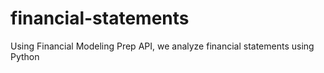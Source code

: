 # financial-statements
Using Financial Modeling Prep API, we analyze financial statements using Python

